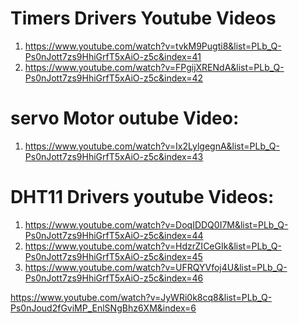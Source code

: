 # Timers Drivers Youtube Videos
1) https://www.youtube.com/watch?v=tvkM9Pugti8&list=PLb_Q-Ps0nJott7zs9HhiGrfT5xAiO-z5c&index=41
2) https://www.youtube.com/watch?v=FPgijXRENdA&list=PLb_Q-Ps0nJott7zs9HhiGrfT5xAiO-z5c&index=42

# servo Motor outube Video:
1) https://www.youtube.com/watch?v=Ix2LylgegnA&list=PLb_Q-Ps0nJott7zs9HhiGrfT5xAiO-z5c&index=43

# DHT11 Drivers youtube Videos:
1) https://www.youtube.com/watch?v=DoqIDDQ0I7M&list=PLb_Q-Ps0nJott7zs9HhiGrfT5xAiO-z5c&index=44
2) https://www.youtube.com/watch?v=HdzrZICeGIk&list=PLb_Q-Ps0nJott7zs9HhiGrfT5xAiO-z5c&index=45
3) https://www.youtube.com/watch?v=UFRQYVfoj4U&list=PLb_Q-Ps0nJott7zs9HhiGrfT5xAiO-z5c&index=46


https://www.youtube.com/watch?v=JyWRi0k8cq8&list=PLb_Q-Ps0nJoud2fGviMP_EnlSNgBhz6XM&index=6
